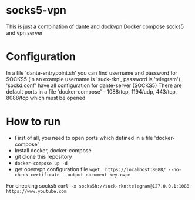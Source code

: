 # socks5-vpn
This is just a combination of [dante](https://github.com/vimagick/dockerfiles/tree/master/dante) and [dockvpn](https://github.com/umputun/dockvpn)
Docker compose socks5 and vpn server

# Configuration
In a file 'dante-entrypoint.sh' you can find username and password for SOCKS5 (in an example username is 'suck-rkn', password is 'telegram')
'sockd.conf' have all configuration for dante-server (SOCKS5)
There are default ports in a file 'docker-compose' - 1088/tcp, 1194/udp, 443/tcp, 8088/tcp which must be opened

# How to run
* First of all, you need to open ports which defined in a file 'docker-compose'
* Install docker, docker-compose
* git clone this repository
* ```docker-compose up -d```
* get openvpn configuration file ```wget  https://localhost:8088/ --no-check-certificate --output-document key.ovpn```

For checking socks5 ```curl -x socks5h://suck-rkn:telegram@127.0.0.1:1088 https://www.youtube.com```